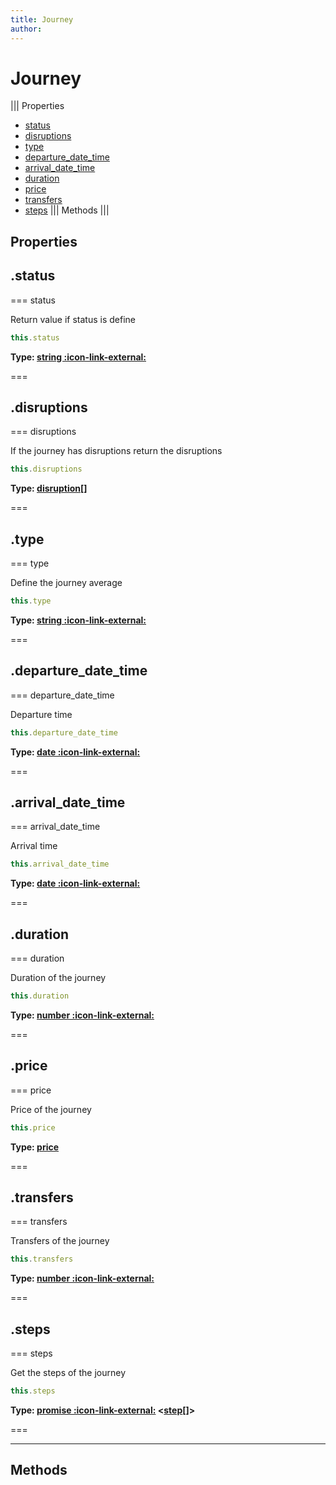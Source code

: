 ```yaml
---
title: Journey
author:
---
```


# Journey

||| Properties
- [status](#status)
- [disruptions](#disruptions)
- [type](#type)
- [departure_date_time](#departure_date_time)
- [arrival_date_time](#arrival_date_time)
- [duration](#duration)
- [price](#price)
- [transfers](#transfers)
- [steps](#steps)
||| Methods
|||
## Properties
## .status

=== status

Return value if status is define


```javascript
this.status
```
**Type: [string :icon-link-external:](https://developer.mozilla.org/en-US/docs/Web/JavaScript/Reference/Global_Objects/String)**

===

## .disruptions

=== disruptions

If the journey has disruptions return the disruptions


```javascript
this.disruptions
```
**Type: [disruption[]](../structures/disruption[])**

===

## .type

=== type

Define the journey average


```javascript
this.type
```
**Type: [string :icon-link-external:](https://developer.mozilla.org/en-US/docs/Web/JavaScript/Reference/Global_Objects/String)**

===

## .departure_date_time

=== departure_date_time

Departure time


```javascript
this.departure_date_time
```
**Type: [date :icon-link-external:](https://developer.mozilla.org/en-US/docs/Web/JavaScript/Reference/Global_Objects/Date)**

===

## .arrival_date_time

=== arrival_date_time

Arrival time


```javascript
this.arrival_date_time
```
**Type: [date :icon-link-external:](https://developer.mozilla.org/en-US/docs/Web/JavaScript/Reference/Global_Objects/Date)**

===

## .duration

=== duration

Duration of the journey


```javascript
this.duration
```
**Type: [number :icon-link-external:](https://developer.mozilla.org/en-US/docs/Web/JavaScript/Reference/Global_Objects/Number)**

===

## .price

=== price

Price of the journey


```javascript
this.price
```
**Type: [price](../structures/price)**

===

## .transfers

=== transfers

Transfers of the journey


```javascript
this.transfers
```
**Type: [number :icon-link-external:](https://developer.mozilla.org/en-US/docs/Web/JavaScript/Reference/Global_Objects/Number)**

===

## .steps

=== steps

Get the steps of the journey


```javascript
this.steps
```
**Type: [promise :icon-link-external:](https://developer.mozilla.org/en-US/docs/Web/JavaScript/Reference/Global_Objects/Promise) <[step](../structures/step)[]>**

===

---
## Methods
